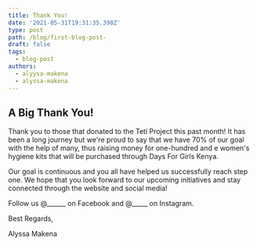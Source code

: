 ```yaml
---
title: Thank You!
date: '2021-05-31T19:31:35.398Z'
type: post
path: /blog/first-blog-post-
draft: false
tags:
  - blog-post
authors:
  - alyysa-makena
  - alyssa-makena
---
```

## A Big Thank You!

Thank you to those that donated to the Teti Project this past month! It has been a long journey but we're proud to say that we have 70% of our goal with the help of many, thus raising money for one-hundred and e women's hygiene kits that will be purchased through Days For Girls Kenya.

Our goal is continuous and you all have helped us successfully reach step one. We hope that you look forward to our upcoming initiatives and stay connected through the website and social media!

Follow us @______ on Facebook and @_____ on Instagram.

Best Regards,

Alyssa Makena